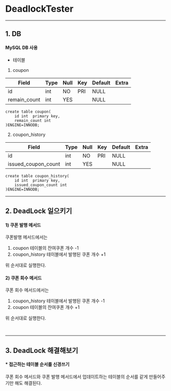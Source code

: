 # DeadlockTester

<hr>

## 1. DB

#### MySQL DB 사용

* 테이블
1. coupon

|Field|Type|Null|Key|Default|Extra|
|---|---|---|---|---|---|
|id|int|NO|PRI|NULL| |
|remain_count|int|YES| |NULL| |

```
create table coupon(
    id int  primary key,
    remain_count int
)ENGINE=INNODB;
```

2. coupon_history

| Field               |Type|Null|Key|Default|Extra|
|---------------------|---|---|---|---|---|
| id                  |int|NO|PRI|NULL| |
| issued_coupon_count |int|YES| |NULL| |


```
create table coupon_history(
    id int  primary key,
    issued_coupon_count int
)ENGINE=INNODB;
```
<hr>


## 2. DeadLock 일으키기
#### 1) 쿠폰 발행 메서드
쿠폰발행 메서드에서는

1. coupon 테이블의 잔여쿠폰 개수 -1
2. coupon_history 테이블에서 발행된 쿠폰 개수 +1

위 순서대로 실행한다.

#### 2) 쿠폰 회수 메서드
쿠폰 회수 메서드에서는

1. coupon_history 테이블에서 발행된 쿠폰 개수 -1
2. coupon 테이블의 잔여쿠폰 개수 +1

위 순서대로 실행한다.

<br>
<hr>

## 3. DeadLock 해결해보기

#### * 접근하는 테이블 순서를 신경쓰기
쿠폰 회수 메서드와 쿠폰 발행 메서드에서 업데이트하는 테이블의 순서를 같게 만들어주기만 해도 해결된다.









